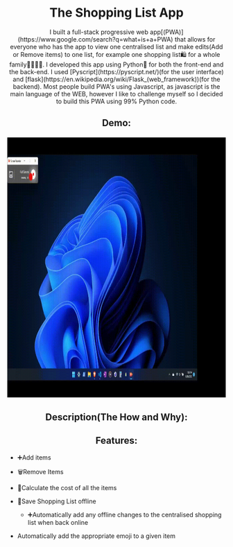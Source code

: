 <h1 align="center">The Shopping List App</h1>
<p align="center">
I built a full-stack progressive web app[(PWA)](https://www.google.com/search?q=what+is+a+PWA) that allows for everyone who has the app to view one centralised list and make edits(Add or Remove items) to one list, for example one shopping list🛍️ for a whole family👨‍👩‍👧‍👦. I developed this app using Python🐍 for both the front-end and the back-end. I used [Pyscript](https://pyscript.net/)(for the user interface) and [flask](https://en.wikipedia.org/wiki/Flask_(web_framework))(for the backend). Most people build PWA's using Javascript, as javascript is the main language of the WEB, however I like to challenge myself so I decided to build this PWA using 99% Python code.
</p>

<h2 align="center">

Demo:

</h2>
<p align="center">
 <img src="./static/assets/images/Shopping-list-demo.gif" width="1000" height="600"/>
</p>

<h2 align="center">

Description(The **How** and **Why**):

</h2>

<h2 align="center">
Features:
</h2>

- ➕Add items

- 🗑️Remove Items
- 🧮Calculate the cost of all the items
- 💾Save Shopping List offline
  - ➕Automatically add any offline changes to the centralised shopping list when back online
- Automatically add the appropriate emoji to a given item
